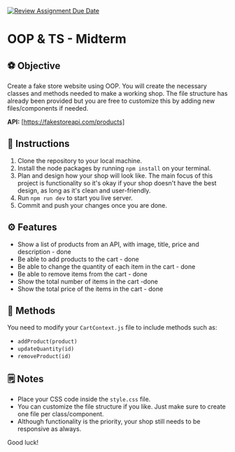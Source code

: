 [![Review Assignment Due Date](https://classroom.github.com/assets/deadline-readme-button-22041afd0340ce965d47ae6ef1cefeee28c7c493a6346c4f15d667ab976d596c.svg)](https://classroom.github.com/a/hdz24iqW)
# OOP & TS - Midterm

## ⚽️ Objective

Create a fake store website using OOP. You will create the necessary classes and methods needed to make a working shop. The file structure has already been provided but you are free to customize this by adding new files/components if needed.

**API:** [https://fakestoreapi.com/products]

## 📖 Instructions

1. Clone the repository to your local machine.
2. Install the node packages by running `npm install` on your terminal.
3. Plan and design how your shop will look like. The main focus of this project is functionality so it's okay if your shop doesn't have the best design, as long as it's clean and user-friendly.
4. Run `npm run dev` to start you live server.
5. Commit and push your changes once you are done.

## ⚙️ Features

- Show a list of products from an API, with image, title, price and description - done
- Be able to add products to the cart - done
- Be able to change the quantity of each item in the cart - done
- Be able to remove items from the cart - done
- Show the total number of items in the cart -done
- Show the total price of the items in the cart - done

## 🔣 Methods

You need to modify your `CartContext.js` file to include methods such as:

- `addProduct(product)`
- `updateQuantity(id)`
- `removeProduct(id)`

## 🗒️ Notes

- Place your CSS code inside the `style.css` file.
- You can customize the file structure if you like. Just make sure to create one file per class/component.
- Although functionality is the priority, your shop still needs to be responsive as always.

Good luck!
